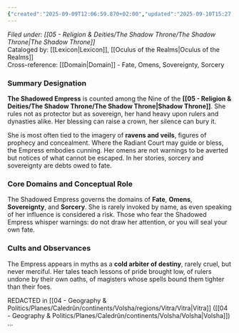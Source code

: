 ```yaml
---
{"created":"2025-09-09T12:06:59.870+02:00","updated":"2025-09-10T15:27:40.000+02:00","cssclasses":null,"tags":null,"dg-publish":true,"permalink":"/05-religion-and-deities/the-shadow-throne/the-shadowed-empress/","dgPassFrontmatter":true}
---
```


_Filed under: [[05 - Religion & Deities/The Shadow Throne/The Shadow Throne\|The Shadow Throne]]_  
Cataloged by: [[Lexicon\|Lexicon]], [[Oculus of the Realms\|Oculus of the Realms]]  
Cross-reference: [[Domain\|Domain]] - Fate, Omens, Sovereignty, Sorcery

### Summary Designation
**The Shadowed Empress** is counted among the Nine of the **[[05 - Religion & Deities/The Shadow Throne/The Shadow Throne\|Shadow Throne]]**. She rules not as protector but as sovereign, her hand heavy upon rulers and dynasties alike. Her blessing can raise a crown, her silence can bury it.

She is most often tied to the imagery of **ravens and veils**, figures of prophecy and concealment. Where the Radiant Court may guide or bless, the Empress embodies cunning. Her omens are not warnings to be averted but notices of what cannot be escaped. In her stories, sorcery and sovereignty are debts owed to fate.

### Core Domains and Conceptual Role
The Shadowed Empress governs the domains of **Fate**, **Omens**, **Sovereignty**, and **Sorcery**. She is rarely invoked by name, as even speaking of her influence is considered a risk. Those who fear the Shadowed Empress whisper warnings: do not draw her attention, or you will seal your own fate.

### Cults and Observances
The Empress appears in myths as a **cold arbiter of destiny**, rarely cruel, but never merciful. Her tales teach lessons of pride brought low, of rulers undone by their own oaths, of magisters whose spells bound them tighter than their foes.

REDACTED in [[04 - Geography & Politics/Planes/Caledrûn/continents/Volsha/regions/Vitra/Vitra\|Vitra]] ([[04 - Geography & Politics/Planes/Caledrûn/continents/Volsha/Volsha\|Volsha]]) ...